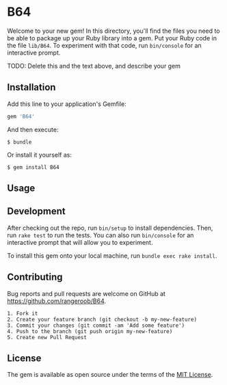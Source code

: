 # B64

Welcome to your new gem! In this directory, you'll find the files you need to be able to package up your Ruby library into a gem. Put your Ruby code in the file `lib/B64`. To experiment with that code, run `bin/console` for an interactive prompt.

TODO: Delete this and the text above, and describe your gem

## Installation

Add this line to your application's Gemfile:

```ruby
gem 'B64'
```

And then execute:

    $ bundle

Or install it yourself as:

    $ gem install B64

## Usage



## Development

After checking out the repo, run `bin/setup` to install dependencies. Then, run `rake test` to run the tests. You can also run `bin/console` for an interactive prompt that will allow you to experiment.

To install this gem onto your local machine, run `bundle exec rake install`.

## Contributing

Bug reports and pull requests are welcome on GitHub at https://github.com/rangeroob/B64.


    1. Fork it
    2. Create your feature branch (git checkout -b my-new-feature)
    3. Commit your changes (git commit -am 'Add some feature')
    4. Push to the branch (git push origin my-new-feature)
    5. Create new Pull Request



## License

The gem is available as open source under the terms of the [MIT License](http://opensource.org/licenses/MIT).

